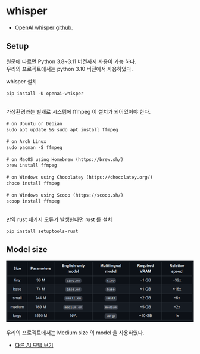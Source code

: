 # whisper
 - [OpenAI whisper github](https://github.com/openai/whisper).

## Setup
원문에 따르면 Python 3.8~3.11 버전까지 사용이 가능 하다.<br>
우리의 프로젝트에서는 python 3.10 버전에서 사용하였다.<br>

whisper 설치
```shell
pip install -U openai-whisper
```
<br>
가상환경과는 별개로 시스템에 ffmpeg 이 설치가 되어있어야 한다.

```shell
# on Ubuntu or Debian
sudo apt update && sudo apt install ffmpeg

# on Arch Linux
sudo pacman -S ffmpeg

# on MacOS using Homebrew (https://brew.sh/)
brew install ffmpeg

# on Windows using Chocolatey (https://chocolatey.org/)
choco install ffmpeg

# on Windows using Scoop (https://scoop.sh/)
scoop install ffmpeg
```
<br>
만약 rust 패키지 오류가 발생한다면 rust 를 설치

```shell
pip install setuptools-rust
```


## Model size
![whisper model size](../../Documents/Design/MODEL/whisper_model_size.png)



우리의 프로젝트에서는 Medium size 의 model 을 사용하였다.

- [다른 AI 모델 보기](/README.md#used-ai-model)
